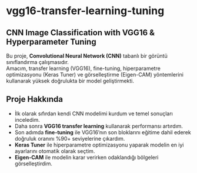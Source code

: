 # vgg16-transfer-learning-tuning

##  CNN Image Classification with VGG16 & Hyperparameter Tuning

Bu proje, **Convolutional Neural Network (CNN)** tabanlı bir görüntü sınıflandırma çalışmasıdır.  
Amacım, transfer learning (VGG16), fine-tuning, hiperparametre optimizasyonu (Keras Tuner) ve görselleştirme (Eigen-CAM) yöntemlerini kullanarak yüksek doğrulukta bir model geliştirmekti. 

##  Proje Hakkında
- İlk olarak sıfırdan kendi CNN modelimi kurdum ve temel sonuçları inceledim.  
- Daha sonra **VGG16 transfer learning** kullanarak performansı artırdım.  
- Son adımda **fine-tuning** ile VGG16’nın son bloklarını eğitime dahil ederek doğruluk oranını %90+ seviyelerine çıkardım.  
- **Keras Tuner** ile hiperparametre optimizasyonu yaparak modelin en iyi ayarlarını otomatik olarak seçtim.  
- **Eigen-CAM** ile modelin karar verirken odaklandığı bölgeleri görselleştirdim.  
